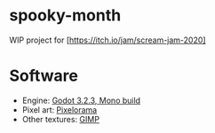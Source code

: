 # spooky-month
WIP project for [https://itch.io/jam/scream-jam-2020]

# Software
* Engine: [Godot 3.2.3, Mono build](https://godotengine.org/download/linux)
* Pixel art: [Pixelorama](https://github.com/Orama-Interactive/Pixelorama#download)
* Other textures: [GIMP](https://www.gimp.org/downloads/)
